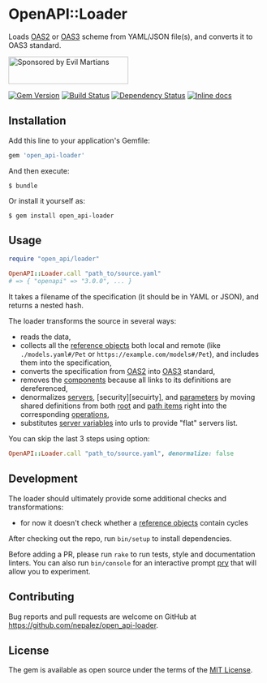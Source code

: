 # OpenAPI::Loader

Loads [OAS2][oas2] or [OAS3][oas3] scheme from YAML/JSON file(s), and converts it to OAS3 standard.

<a href="https://evilmartians.com/">
<img src="https://evilmartians.com/badges/sponsored-by-evil-martians.svg" alt="Sponsored by Evil Martians" width="236" height="54"></a>

[![Gem Version][gem-badger]][gem]
[![Build Status][travis-badger]][travis]
[![Dependency Status][gemnasium-badger]][gemnasium]
[![Inline docs][inch-badger]][inch]

## Installation

Add this line to your application's Gemfile:

```ruby
gem 'open_api-loader'
```

And then execute:

```shell
$ bundle
```

Or install it yourself as:

```shell
$ gem install open_api-loader
```

## Usage

```ruby
require "open_api/loader"

OpenAPI::Loader.call "path_to/source.yaml"
# => { "openapi" => "3.0.0", ... }
```

It takes a filename of the specification (it should be in YAML or JSON), and returns a nested hash.

The loader transforms the source in several ways:

- reads the data,
- collects all the [reference objects][ref] both local and remote (like `./models.yaml#/Pet` or `https://example.com/models#/Pet`), and includes them into the specification,
- converts the specification from [OAS2][oas2] into [OAS3][oas3] standard,
- removes the [components][components] because all links to its definitions are dereferenced,
- denormalizes [servers][servers], [security][secuirty], and [parameters][parameters] by moving shared definitions from both [root][root] and [path items][paths] right into the corresponding [operations][operations],
- substitutes [server variables][server variables] into urls to provide "flat" servers list.

You can skip the last 3 steps using option:

```ruby
OpenAPI::Loader.call "path_to/source.yaml", denormalize: false
```

## Development

The loader should ultimately provide some additional checks and transformations:
- for now it doesn't check whether a [reference objects][ref] contain cycles

After checking out the repo, run `bin/setup` to install dependencies.

Before adding a PR, please run `rake` to run tests, style and documentation linters. You can also run `bin/console` for an interactive prompt [pry][pry] that will allow you to experiment.

## Contributing

Bug reports and pull requests are welcome on GitHub at https://github.com/nepalez/open_api-loader.

## License

The gem is available as open source under the terms of the [MIT License][license].

[codeclimate-badger]: https://img.shields.io/codeclimate/github/nepalez/open_api-loader.svg?style=flat
[codeclimate]: https://codeclimate.com/github/nepalez/open_api-loader
[components]: https://github.com/OAI/OpenAPI-Specification/blob/master/versions/3.0.0.md#componentsObject
[gem-badger]: https://img.shields.io/gem/v/open_api-loader.svg?style=flat
[gem]: https://rubygems.org/gems/open_api-loader
[gemnasium-badger]: https://img.shields.io/gemnasium/nepalez/open_api-loader.svg?style=flat
[gemnasium]: https://gemnasium.com/nepalez/open_api-loader
[inch-badger]: http://inch-ci.org/github/nepalez/open_api-loader.svg
[inch]: https://inch-ci.org/github/nepalez/open_api-loader
[license]: https://opensource.org/licenses/MIT
[oas2]: https://github.com/OAI/OpenAPI-Specification/blob/master/versions/2.0.md
[oas3]: https://github.com/OAI/OpenAPI-Specification/blob/master/versions/3.0.0.md
[operations]: https://github.com/OAI/OpenAPI-Specification/blob/master/versions/3.0.0.md#operationObject
[parameters]: https://github.com/OAI/OpenAPI-Specification/blob/master/versions/3.0.0.md#parameterObject
[paths]: https://github.com/OAI/OpenAPI-Specification/blob/master/versions/3.0.0.md#pathItemObject
[pry]: https://github.com/pry/pry
[ref]: https://github.com/OAI/OpenAPI-Specification/blob/master/versions/3.0.0.md#referenceObject
[root]: https://github.com/OAI/OpenAPI-Specification/blob/master/versions/3.0.0.md#oasObject
[server variables]: https://github.com/OAI/OpenAPI-Specification/blob/master/versions/3.0.0.md#serverVariableObject
[servers]: https://github.com/OAI/OpenAPI-Specification/blob/master/versions/3.0.0.md#serverObject
[security]: https://github.com/OAI/OpenAPI-Specification/blob/master/versions/3.0.0.md#securityRequirementObject
[travis-badger]: https://img.shields.io/travis/nepalez/open_api-loader/master.svg?style=flat
[travis]: https://travis-ci.org/nepalez/open_api-loader
